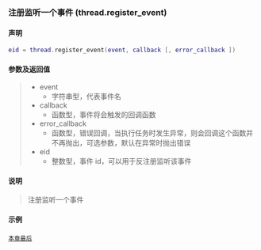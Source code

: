 ### 注册监听一个事件 (**thread\.register\_event**)


#### 声明
```lua
eid = thread.register_event(event, callback [, error_callback ])
```


#### 参数及返回值
> - event
>   - 字符串型，代表事件名
> - callback
>   - 函数型，事件将会触发的回调函数
> - error\_callback
>   - 函数型，错误回调，当执行任务时发生异常，则会回调这个函数并不再抛出，可选参数，默认在异常时抛出错误
> - eid
>   - 整数型，事件 id，可以用于反注册监听该事件


#### 说明
> 注册监听一个事件  


#### 示例  
[`本章最后`](/Handbook/thread/README.md)  

